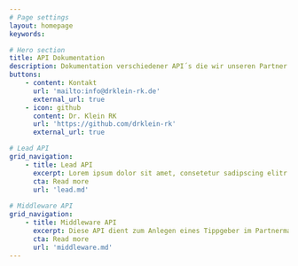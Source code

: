 ```yaml
---
# Page settings
layout: homepage
keywords:

# Hero section
title: API Dokumentation
description: Dokumentation verschiedener API´s die wir unseren Partner zur Verfügung stellen. Bei interesse können Sie uns gerne kontaktieren.
buttons:
    - content: Kontakt
      url: 'mailto:info@drklein-rk.de'
      external_url: true
    - icon: github
      content: Dr. Klein RK
      url: 'https://github.com/drklein-rk'
      external_url: true

# Lead API
grid_navigation:
    - title: Lead API
      excerpt: Lorem ipsum dolor sit amet, consetetur sadipscing elitr.
      cta: Read more
      url: 'lead.md'
      
# Middleware API
grid_navigation:
    - title: Middleware API
      excerpt: Diese API dient zum Anlegen eines Tippgeber im Partnermangement von Europace.
      cta: Read more
      url: 'middleware.md'
---
```

